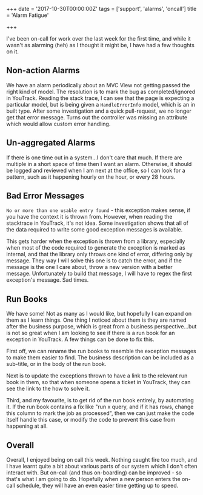 +++
date = '2017-10-30T00:00:00Z'
tags = ['support', 'alarms', 'oncall']
title = 'Alarm Fatigue'

+++

I've been on-call for work over the last week for the first time, and while it wasn't as alarming (heh) as I thought it might be, I have had a few thoughts on it.

## Non-action Alarms

We have an alarm periodically about an MVC View not getting passed the right kind of model.  The resolution is to mark the bug as completed/ignored in YouTrack.  Reading the stack trace, I can see that the page is expecting a particular model, but is being given a `HandleErrorInfo` model, which is an in built type.  After some investigation and a quick pull-request, we no longer get that error message.  Turns out the controller was missing an attribute which would allow custom error handling.

## Un-aggregated Alarms

If there is one time out in a system...I don't care that much. If there are multiple in a short space of time then I want an alarm. Otherwise, it should be logged and reviewed when I am next at the office, so I can look  for a pattern, such as it happening hourly on the hour, or every 28 hours.

## Bad Error Messages

`No or more than one usable entry found` - this exception makes sense, if you have the context it is thrown from.  However, when reading the stacktrace in YouTrack, it's not idea.  Some investigation shows that all of the data required to write some good exception messages is available.

This gets harder when the exception is thrown from a library, especially when most of the code required to generate the exception is marked as internal, and that the library only throws one kind of error, differing only by message.  They way I will solve this one is to catch the error, and if the message is the one I care about, throw a new version with a better message.  Unfortunately to build that message, I will have to regex the first exception's message.  Sad times.

## Run Books

We have some! Not as many as I would like, but hopefully I can expand on them as I learn things.  One thing I noticed about them is they are named after the business purpose, which is great from a business perspective...but is not so great when I am looking to see if there is a run book for an exception in YouTrack.  A few things can be done to fix this.

First off, we can rename the run books to resemble the exception messages to make them easier to find.  The business description can be included as a sub-title, or in the body of the run book.

Next is to update the exceptions thrown to have a link to the relevant run book in them, so that when someone opens a ticket in YouTrack, they can see the link to the how to solve it.

Third, and my favourite, is to get rid of the run book entirely, by automating it.  If the run book contains a fix like "run x query, and if it has rows, change this column to mark the job as processed", then we can just make the code itself handle this case, or modify the code to prevent this case from happening at all.

## Overall

Overall, I enjoyed being on call this week.  Nothing caught fire too much, and I have learnt quite a bit about various parts of our system which I don't often interact with.  But on-call (and thus on-boarding) can be improved - so that's what I am going to do.  Hopefully when a new person enters the on-call schedule, they will have an even easier time getting up to speed.

